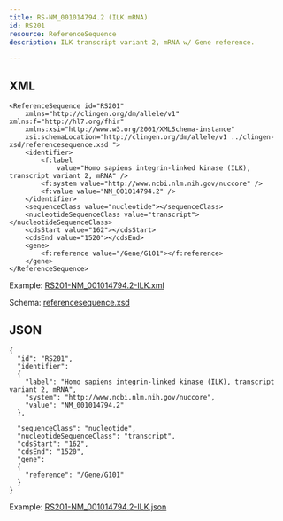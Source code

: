 ```yaml
---
title: RS-NM_001014794.2 (ILK mRNA) 
id: RS201
resource: ReferenceSequence
description: ILK transcript variant 2, mRNA w/ Gene reference.

---
```


XML 
---

	<ReferenceSequence id="RS201"
		xmlns="http://clingen.org/dm/allele/v1" xmlns:f="http://hl7.org/fhir"
		xmlns:xsi="http://www.w3.org/2001/XMLSchema-instance"
		xsi:schemaLocation="http://clingen.org/dm/allele/v1 ../clingen-xsd/referencesequence.xsd ">
		<identifier>
			<f:label
				value="Homo sapiens integrin-linked kinase (ILK), transcript variant 2, mRNA" />
			<f:system value="http://www.ncbi.nlm.nih.gov/nuccore" />
			<f:value value="NM_001014794.2" />
		</identifier>
		<sequenceClass value="nucleotide"></sequenceClass>
		<nucleotideSequenceClass value="transcript"></nucleotideSequenceClass>
		<cdsStart value="162"></cdsStart>
		<cdsEnd value="1520"></cdsEnd>
		<gene>
			<f:reference value="/Gene/G101"></f:reference>
		</gene>
	</ReferenceSequence>

Example: [RS201-NM_001014794.2-ILK.xml](/main/resources/example-xml/RS201-NM_001014794.2-ILK.xml)

Schema:  [referencesequence.xsd](/main/resources/clingen-xsd/referencesequence.xsd)

JSON
----

	{
	  "id": "RS201",
	  "identifier": 
	  {
		"label": "Homo sapiens integrin-linked kinase (ILK), transcript variant 2, mRNA",
		"system": "http://www.ncbi.nlm.nih.gov/nuccore",
		"value": "NM_001014794.2"
	  },

	  "sequenceClass": "nucleotide",
	  "nucleotideSequenceClass": "transcript",
	  "cdsStart": "162",
	  "cdsEnd": "1520",
	  "gene": 
	  {
		"reference": "/Gene/G101"
	  }
	}
	
Example: [RS201-NM_001014794.2-ILK.json](/main/resources/example-json/RS201-NM_001014794.2-ILK.json)
